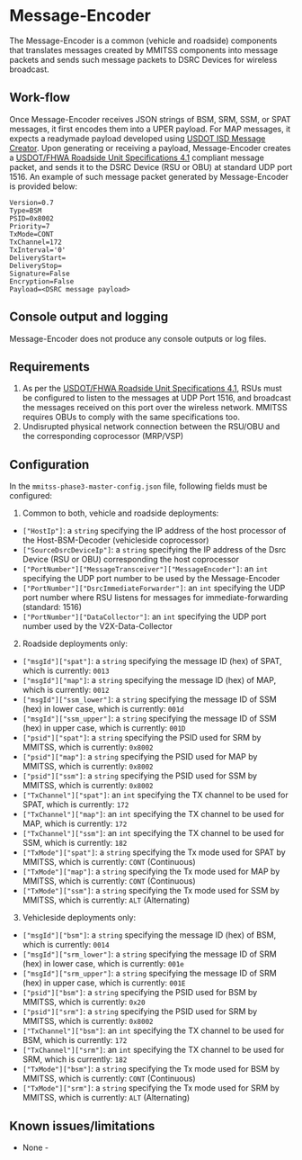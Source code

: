 
# Message-Encoder
The Message-Encoder is a common (vehicle and roadside) components that translates messages created by MMITSS components into message packets and sends such message packets to DSRC Devices for wireless broadcast.

## Work-flow
Once Message-Encoder receives JSON strings of BSM, SRM, SSM, or SPAT messages, it first encodes them into a UPER payload. For MAP messages, it expects a readymade payload developed using [USDOT ISD Message Creator](https://webapp.connectedvcs.com/isd/). Upon generating or receiving a payload, Message-Encoder creates a [USDOT/FHWA Roadside Unit Specifications 4.1](https://cflsmartroads.com/projects/CV_Testing/USDOT%20RSU%20Specification%204%201_Final_R1.pdf) compliant message packet, and sends it to the DSRC Device (RSU or OBU) at standard UDP port 1516. An example of such message packet generated by Message-Encoder is provided below:
```
Version=0.7
Type=BSM
PSID=0x8002
Priority=7
TxMode=CONT
TxChannel=172
TxInterval='0'
DeliveryStart=
DeliveryStop=
Signature=False
Encryption=False
Payload=<DSRC message payload>
```

## Console output and logging
Message-Encoder does not produce any console outputs or log files.

## Requirements
1. As per the [USDOT/FHWA Roadside Unit Specifications 4.1](https://cflsmartroads.com/projects/CV_Testing/USDOT%20RSU%20Specification%204%201_Final_R1.pdf), RSUs must be configured to listen to the messages at UDP Port 1516, and broadcast the messages received on this port over the wireless network. MMITSS requires OBUs to comply with the same specifications too.
2. Undisrupted physical network connection between the RSU/OBU and the corresponding coprocessor (MRP/VSP)

## Configuration
In the `mmitss-phase3-master-config.json` file, following fields must be configured:
1. Common to both, vehicle and roadside deployments:
  - `["HostIp"]`: a `string` specifying the IP address of the host processor of the Host-BSM-Decoder (vehicleside coprocessor)
  - `["SourceDsrcDeviceIp"]`: a `string` specifying the IP address of the Dsrc Device (RSU or OBU) corresponding the host coprocessor
  - `["PortNumber"]["MessageTransceiver"]["MessageEncoder"]`: an `int` specifying the UDP port number to be used by the Message-Encoder
  - `["PortNumber"]["DsrcImmediateForwarder"]`: an `int` specifying the UDP port number where RSU listens for messages for immediate-forwarding (standard: 1516)
  - `["PortNumber"]["DataCollector"]`: an `int` specifying the UDP port number used by the V2X-Data-Collector
2. Roadside deployments only:
  - `["msgId"]["spat"]`: a `string` specifying the message ID (hex) of SPAT, which is currently: `0013`
  - `["msgId"]["map"]`: a `string` specifying the message ID (hex) of MAP, which is currently: `0012`
  - `["msgId"]["ssm_lower"]`: a `string` specifying the message ID of SSM (hex) in lower case, which is currently: `001d`
  - `["msgId"]["ssm_upper"]`: a `string` specifying the message ID of SSM (hex) in upper case, which is currently: `001D`
  - `["psid"]["spat"]`: a `string` specifying the PSID used for SRM by MMITSS, which is currently: `0x8002`
  - `["psid"]["map"]`: a `string` specifying the PSID used for MAP by MMITSS, which is currently: `0x8002`
  - `["psid"]["ssm"]`: a `string` specifying the PSID used for SSM by MMITSS, which is currently: `0x8002`
  - `["TxChannel"]["spat"]`: an `int` specifying the TX channel to be used for SPAT, which is currently: `172`
  - `["TxChannel"]["map"]`: an `int` specifying the TX channel to be used for MAP, which is currently: `172`
  - `["TxChannel"]["ssm"]`: an `int` specifying the TX channel to be used for SSM, which is currently: `182`
  - `["TxMode"]["spat"]`: a `string` specifying the Tx mode used for SPAT by MMITSS, which is currently: `CONT` (Continuous)
  - `["TxMode"]["map"]`: a `string` specifying the Tx mode used for MAP by MMITSS, which is currently: `CONT` (Continuous)
  - `["TxMode"]["ssm"]`: a `string` specifying the Tx mode used for SSM by MMITSS, which is currently: `ALT` (Alternating)
3. Vehicleside deployments only:
  - `["msgId"]["bsm"]`: a `string` specifying the message ID (hex) of BSM, which is currently: `0014`
  - `["msgId"]["srm_lower"]`: a `string` specifying the message ID of SRM (hex) in lower case, which is currently: `001e`
  - `["msgId"]["srm_upper"]`: a `string` specifying the message ID of SRM (hex) in upper case, which is currently: `001E`
  - `["psid"]["bsm"]`: a `string` specifying the PSID used for BSM by MMITSS, which is currently: `0x20`
  - `["psid"]["srm"]`: a `string` specifying the PSID used for SRM by MMITSS, which is currently: `0x8002`
  - `["TxChannel"]["bsm"]`: an `int` specifying the TX channel to be used for BSM, which is currently: `172`
  - `["TxChannel"]["srm"]`: an `int` specifying the TX channel to be used for SRM, which is currently: `182`
  - `["TxMode"]["bsm"]`: a `string` specifying the Tx mode used for BSM by MMITSS, which is currently: `CONT` (Continuous)
  - `["TxMode"]["srm"]`: a `string` specifying the Tx mode used for SRM by MMITSS, which is currently: `ALT` (Alternating)

## Known issues/limitations
- None -
